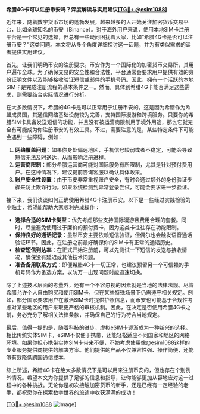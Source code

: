 **希腊4G卡可以注册币安吗？深度解读与实用建议[[TG💪+ @esim1088](https://t.me/s/esim1088)]**

近年来，随着数字货币市场的蓬勃发展，越来越多的人开始关注加密货币交易平台，比如全球知名的币安（Binance）。对于海外用户来说，使用本地SIM卡注册平台是一个常见的选择，但总有一些疑问困扰着大家，比如“希腊4G卡是否可以注册币安？”这类问题。本文将从多个角度详细探讨这一话题，并为有类似需求的读者提供实用建议。

首先，让我们明确币安的注册要求。币安作为一个国际化的加密货币交易所，其用户遍布全球。为了确保交易的安全性和合法性，平台通常会要求用户提供有效的身份证明文件以及能够接收验证短信或邮件的手机号码。因此，拥有一个活跃的本地SIM卡是完成注册流程的基本条件之一。然而，具体到希腊4G卡能否满足这些需求，则需要结合实际情况进行分析。

在大多数情况下，希腊的4G卡是可以正常用于注册币安的。这是因为希腊作为欧盟成员国，其通信网络基础设施较为完善，支持国际漫游和跨境服务。只要你的希腊SIM卡具备发送短信的功能，并且没有被运营商限制用于境外用途，那么它就完全有可能成为你注册币安的有效工具。不过，需要注意的是，某些特定条件下可能会遇到一些障碍，例如：

1. **网络覆盖问题**：如果你身处偏远地区，手机信号较弱或者不稳定，可能会导致短信无法及时送达，从而影响注册进程。
2. **运营商限制**：部分希腊运营商可能对国际服务有所限制，尤其是针对预付费用户。在这种情况下，建议提前咨询客服以确认具体政策。
3. **账户安全性设置**：由于币安非常重视账户安全，有时会通过额外的身份验证步骤来防止欺诈行为。如果系统检测到异常登录尝试，可能会要求进一步验证。

接下来，我们谈谈如何正确使用希腊4G卡注册币安。以下是一些经过实践检验的小贴士，希望能帮助大家顺利完成操作：

- **选择合适的SIM卡类型**：优先考虑那些支持国际漫游且费用合理的套餐。同时，尽量避免使用过于廉价的预付费卡，因为这类卡往往存在功能限制。
- **保持良好的通话记录**：虽然币安主要依赖短信验证，但偶尔也会触发语音通话验证环节。因此，在注册之前最好确保你的SIM卡有正常的通话历史。
- **检查短信到达率**：在正式开始注册前，可以先测试一下短信的发送与接收情况，确保没有延迟或其他技术问题。
- **准备备用联系方式**：即便希腊4G卡一切正常，也建议预留另一个可信赖的手机号码作为备选方案，以防万一出现问题时能迅速切换。

除了上述技术层面的考量外，还有一个不容忽视的因素就是当地的法律法规。尽管希腊允许个人自由购买和使用SIM卡，但在某些特殊场景下仍需遵守相关规定。例如，部分国家要求用户在激活SIM卡时提供护照信息，而币安也可能基于合规性考虑对某些地区的用户采取更严格的审核机制。因此，在决定是否使用希腊4G卡之前，务必充分了解相关法律条款，并确保自己的行为符合当地规定。

最后，值得一提的是，随着科技的进步，虚拟eSIM卡逐渐成为一种新兴的选择。相比传统实体SIM卡，eSIM不仅便于携带，还能轻松适应不同国家和地区的网络环境。如果你担心携带实体SIM卡带来不便，不妨考虑使用像@esim1088这样的专业服务提供商提供的解决方案。他们提供的产品不仅兼容性强、操作简便，还能够有效降低跨国通信成本。

综上所述，希腊4G卡在绝大多数情况下是可以用来注册币安的，但也存在个别例外情况。希望本文为你提供了足够的信息和指导，让你能够更加从容地应对这一过程中的各种挑战。无论你是初次接触加密货币的新手，还是已经有一定经验的老手，都祝愿你在探索数字世界的旅途中收获满满的成功！

[[TG💪+ @esim1088](https://t.me/s/esim1088) ![Image](https://i.postimg.cc/4NQfJmqS/Snipaste-2025-05-13-00-14-12.png)]